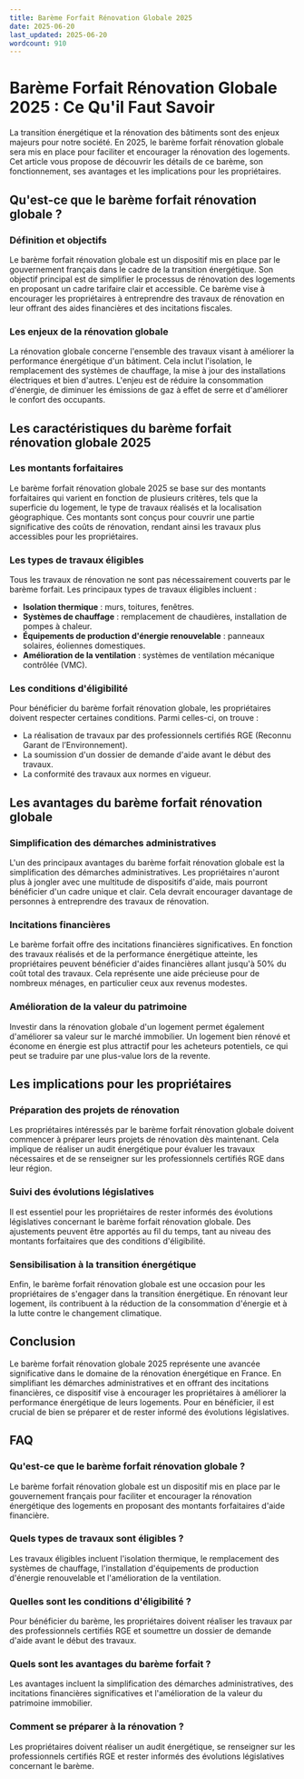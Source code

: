 ```yaml
---
title: Barème Forfait Rénovation Globale 2025
date: 2025-06-20
last_updated: 2025-06-20
wordcount: 910
---
```


# Barème Forfait Rénovation Globale 2025 : Ce Qu'il Faut Savoir

La transition énergétique et la rénovation des bâtiments sont des enjeux majeurs pour notre société. En 2025, le barème forfait rénovation globale sera mis en place pour faciliter et encourager la rénovation des logements. Cet article vous propose de découvrir les détails de ce barème, son fonctionnement, ses avantages et les implications pour les propriétaires.

## Qu'est-ce que le barème forfait rénovation globale ?

### Définition et objectifs

Le barème forfait rénovation globale est un dispositif mis en place par le gouvernement français dans le cadre de la transition énergétique. Son objectif principal est de simplifier le processus de rénovation des logements en proposant un cadre tarifaire clair et accessible. Ce barème vise à encourager les propriétaires à entreprendre des travaux de rénovation en leur offrant des aides financières et des incitations fiscales.

### Les enjeux de la rénovation globale

La rénovation globale concerne l'ensemble des travaux visant à améliorer la performance énergétique d'un bâtiment. Cela inclut l'isolation, le remplacement des systèmes de chauffage, la mise à jour des installations électriques et bien d'autres. L'enjeu est de réduire la consommation d'énergie, de diminuer les émissions de gaz à effet de serre et d'améliorer le confort des occupants.

## Les caractéristiques du barème forfait rénovation globale 2025

### Les montants forfaitaires

Le barème forfait rénovation globale 2025 se base sur des montants forfaitaires qui varient en fonction de plusieurs critères, tels que la superficie du logement, le type de travaux réalisés et la localisation géographique. Ces montants sont conçus pour couvrir une partie significative des coûts de rénovation, rendant ainsi les travaux plus accessibles pour les propriétaires.

### Les types de travaux éligibles

Tous les travaux de rénovation ne sont pas nécessairement couverts par le barème forfait. Les principaux types de travaux éligibles incluent :

- **Isolation thermique** : murs, toitures, fenêtres.
- **Systèmes de chauffage** : remplacement de chaudières, installation de pompes à chaleur.
- **Équipements de production d'énergie renouvelable** : panneaux solaires, éoliennes domestiques.
- **Amélioration de la ventilation** : systèmes de ventilation mécanique contrôlée (VMC).

### Les conditions d'éligibilité

Pour bénéficier du barème forfait rénovation globale, les propriétaires doivent respecter certaines conditions. Parmi celles-ci, on trouve :

- La réalisation de travaux par des professionnels certifiés RGE (Reconnu Garant de l’Environnement).
- La soumission d'un dossier de demande d'aide avant le début des travaux.
- La conformité des travaux aux normes en vigueur.

## Les avantages du barème forfait rénovation globale

### Simplification des démarches administratives

L'un des principaux avantages du barème forfait rénovation globale est la simplification des démarches administratives. Les propriétaires n'auront plus à jongler avec une multitude de dispositifs d'aide, mais pourront bénéficier d'un cadre unique et clair. Cela devrait encourager davantage de personnes à entreprendre des travaux de rénovation.

### Incitations financières

Le barème forfait offre des incitations financières significatives. En fonction des travaux réalisés et de la performance énergétique atteinte, les propriétaires peuvent bénéficier d'aides financières allant jusqu'à 50% du coût total des travaux. Cela représente une aide précieuse pour de nombreux ménages, en particulier ceux aux revenus modestes.

### Amélioration de la valeur du patrimoine

Investir dans la rénovation globale d'un logement permet également d'améliorer sa valeur sur le marché immobilier. Un logement bien rénové et économe en énergie est plus attractif pour les acheteurs potentiels, ce qui peut se traduire par une plus-value lors de la revente.

## Les implications pour les propriétaires

### Préparation des projets de rénovation

Les propriétaires intéressés par le barème forfait rénovation globale doivent commencer à préparer leurs projets de rénovation dès maintenant. Cela implique de réaliser un audit énergétique pour évaluer les travaux nécessaires et de se renseigner sur les professionnels certifiés RGE dans leur région.

### Suivi des évolutions législatives

Il est essentiel pour les propriétaires de rester informés des évolutions législatives concernant le barème forfait rénovation globale. Des ajustements peuvent être apportés au fil du temps, tant au niveau des montants forfaitaires que des conditions d'éligibilité.

### Sensibilisation à la transition énergétique

Enfin, le barème forfait rénovation globale est une occasion pour les propriétaires de s'engager dans la transition énergétique. En rénovant leur logement, ils contribuent à la réduction de la consommation d'énergie et à la lutte contre le changement climatique.

## Conclusion

Le barème forfait rénovation globale 2025 représente une avancée significative dans le domaine de la rénovation énergétique en France. En simplifiant les démarches administratives et en offrant des incitations financières, ce dispositif vise à encourager les propriétaires à améliorer la performance énergétique de leurs logements. Pour en bénéficier, il est crucial de bien se préparer et de rester informé des évolutions législatives.

## FAQ

### Qu'est-ce que le barème forfait rénovation globale ?

Le barème forfait rénovation globale est un dispositif mis en place par le gouvernement français pour faciliter et encourager la rénovation énergétique des logements en proposant des montants forfaitaires d'aide financière.

### Quels types de travaux sont éligibles ?

Les travaux éligibles incluent l'isolation thermique, le remplacement des systèmes de chauffage, l'installation d'équipements de production d'énergie renouvelable et l'amélioration de la ventilation.

### Quelles sont les conditions d'éligibilité ?

Pour bénéficier du barème, les propriétaires doivent réaliser les travaux par des professionnels certifiés RGE et soumettre un dossier de demande d'aide avant le début des travaux.

### Quels sont les avantages du barème forfait ?

Les avantages incluent la simplification des démarches administratives, des incitations financières significatives et l'amélioration de la valeur du patrimoine immobilier.

### Comment se préparer à la rénovation ?

Les propriétaires doivent réaliser un audit énergétique, se renseigner sur les professionnels certifiés RGE et rester informés des évolutions législatives concernant le barème.